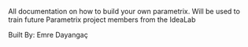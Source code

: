 All documentation on how to build your own parametrix. Will be used to train future Parametrix project members from the IdeaLab

Built By: Emre Dayangaç
